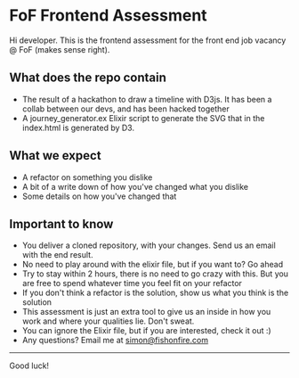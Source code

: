 # FoF Frontend Assessment
Hi developer. This is the frontend assessment for the front end job vacancy @ FoF (makes sense right).

## What does the repo contain
- The result of a hackathon to draw a timeline with D3js. It has been a collab between our devs, and has been hacked together
- A journey_generator.ex Elixir script to generate the SVG that in the index.html is generated by D3.

## What we expect
- A refactor on something you dislike
- A bit of a write down of how you've changed what you dislike
- Some details on how you've changed that

## Important to know
- You deliver a cloned repository, with your changes. Send us an email with the end result.
- No need to play around with the elixir file, but if you want to? Go ahead
- Try to stay within 2 hours, there is no need to go crazy with this. But you are free to spend whatever time you feel fit on your refactor
- If you don't think a refactor is the solution, show us what you think is the solution
- This assessment is just an extra tool to give us an inside in how you work and where your qualities lie. Don't sweat.
- You can ignore the Elixir file, but if you are interested, check it out :)
- Any questions? Email me at simon@fishonfire.com

---
Good luck!
